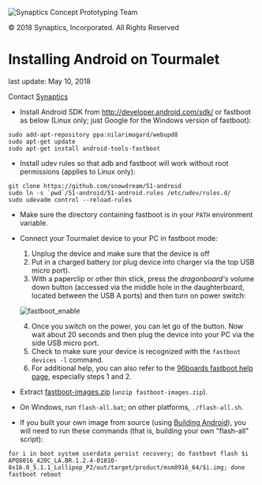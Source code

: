 ![Synaptics Concept Prototyping Team](Pictures/Small/CPT_logo.png) 

&copy; 2018 Synaptics, Incorporated. All Rights Reserved

# Installing Android on Tourmalet #

last update: May 10, 2018

Contact [Synaptics](mailto:tourmalet@synaptics.com)

- Install Android SDK from http://developer.android.com/sdk/ or fastboot as below (Linux only; just Google for the Windows version of fastboot):
```{r, engine=sh}
sudo add-apt-repository ppa:nilarimogard/webupd8
sudo apt-get update
sudo apt-get install android-tools-fastboot
```

- Install udev rules so that adb and fastboot will work without root permissions (applies to Linux only):

```{r, engine=sh}
git clone https://github.com/snowdream/51-android
sudo ln -s `pwd`/51-android/51-android.rules /etc/udev/rules.d/
sudo udevadm control --reload-rules
```
- Make sure the directory containing fastboot is in your `PATH` environment variable.

- Connect your Tourmalet device to your PC in fastboot mode:

	1. Unplug the device and make sure that the device is off
	2. Put in a charged battery (or plug device into charger via the top USB micro port).
	3. With a paperclip or other thin stick, press the *dragonboard's* volume down button (accessed via the middle hole in the daughterboard, located between the USB A ports) and then turn on power switch:

	![fastboot_enable](Pictures/Small/fastboot_enable.jpg "Push in this button to enable fastboot")

	4. Once you switch on the power, you can let go of the button.  Now wait about 20 seconds and then plug the device into your PC via the side USB micro port.
	5. Check to make sure your device is recognized with the `fastboot devices -l` command.
	6. For additional help, you can also refer to the [96boards fastboot help page](https://www.96boards.org/documentation/consumer/dragonboard410c/installation/linux-fastboot.md.html), especially steps 1 and 2.

- Extract [fastboot-images.zip](../Software/fastboot-images.zip) (`unzip fastboot-images.zip`).  

- On Windows, run `flash-all.bat`; on other platforms, `./flash-all.sh`.

- If you built your own image from source (using [Building Android](BuildingAndroid.md)), you will need to run these commands (that is, building your own "flash-all" script):

```{r, engine=sh}
for i in boot system userdata persist recovery; do fastboot flash $i APQ8016_420C_LA.BR.1.2.4-01810-8x16.0_5.1.1_Lollipop_P2/out/target/product/msm8916_64/$i.img; done
fastboot reboot
```